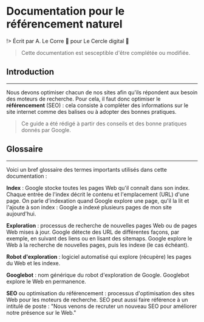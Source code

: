 # Documentation pour le référencement naturel

!> Écrit par A. Le Corre :rocket:  pour Le Cercle digital :metal:
>Cette documentation est sesceptible d'être complétée ou modifiée.


## Introduction
---

Nous devons optimiser chacun de nos sites afin qu'ils répondent aux besoin des moteurs de recherche. Pour cela, il faut donc optimiser le **référencement** (SEO) : cela consiste à compléter des informations sur le site internet comme des balises ou à adopter des bonnes pratiques.

>Ce guide a été rédigé à partir des conseils et des bonne pratiques donnés par Google.

## Glossaire
---
Voici un bref glossaire des termes importants utilisés dans cette documentation :

**Index** : Google stocke toutes les pages Web qu'il connaît dans son index. Chaque entrée de l'index décrit le contenu et l'emplacement (URL) d'une page. On parle d'indexation quand Google explore une page, qu'il la lit et l'ajoute à son index : Google a indexé plusieurs pages de mon site aujourd'hui.

**Exploration** : processus de recherche de nouvelles pages Web ou de pages Web mises à jour. Google détecte des URL de différentes façons, par exemple, en suivant des liens ou en lisant des sitemaps. Google explore le Web à la recherche de nouvelles pages, puis les indexe (le cas échéant).

**Robot d'exploration** : logiciel automatisé qui explore (récupère) les pages du Web et les indexe.

**Googlebot** : nom générique du robot d'exploration de Google. Googlebot explore le Web en permanence.

**SEO** ou optimisation du référencement : processus d'optimisation des sites Web pour les moteurs de recherche. SEO peut aussi faire référence à un intitulé de poste : "Nous venons de recruter un nouveau SEO pour améliorer notre présence sur le Web."

